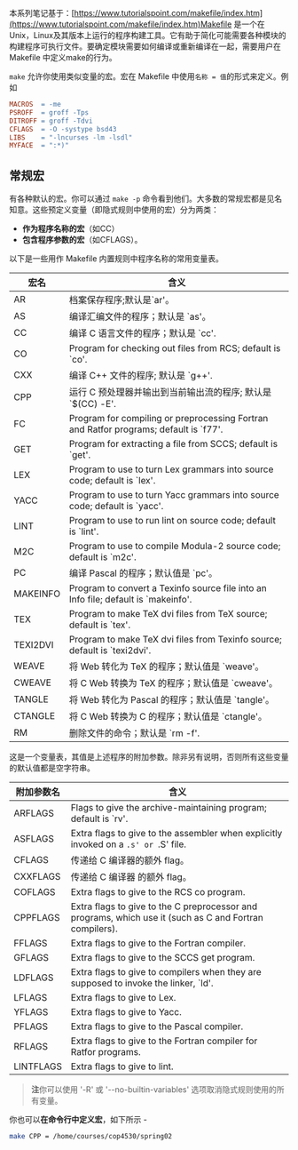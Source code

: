 本系列笔记基于：[https://www.tutorialspoint.com/makefile/index.htm](https://www.tutorialspoint.com/makefile/index.htm)Makefile 是一个在Unix，Linux及其版本上运行的程序构建工具。它有助于简化可能需要各种模块的构建程序可执行文件。要确定模块需要如何编译或重新编译在一起，需要用户在 Makefile 中定义make的行为。​

`make` 允许你使用类似变量的宏。宏在 Makefile 中使用`名称 = 值`的形式来定义。例如
```makefile
MACROS  = -me
PSROFF  = groff -Tps
DITROFF = groff -Tdvi
CFLAGS  = -O -systype bsd43
LIBS    = "-lncurses -lm -lsdl"
MYFACE  = ":*)"
```

## 常规宏
有各种默认的宏。你可以通过 `make -p` 命令看到他们。大多数的常规宏都是见名知意。这些预定义变量（即隐式规则中使用的宏）分为两类：

- **作为程序名称的宏**（如CC）
- **包含程序参数的宏**（如CFLAGS）。


以下是一些用作 Makefile 内置规则中程序名称的常用变量表。

| **宏名** | **含义** |
| --- | --- |
| AR | 档案保存程序;默认是`ar'。 |
| AS | 编译汇编文件的程序；默认是 `as'。 |
| CC | 编译 C 语言文件的程序；默认是 `cc'. |
| CO | Program for checking out files from RCS; default is `co'. |
| CXX | 编译 C++ 文件的程序; 默认是 `g++'. |
| CPP | 运行 C 预处理器并输出到当前输出流的程序; 默认是 `$(CC) -E'. |
| FC | Program for compiling or preprocessing Fortran and Ratfor programs; default is `f77'. |
| GET | Program for extracting a file from SCCS; default is `get'. |
| LEX | Program to use to turn Lex grammars into source code; default is `lex'. |
| YACC | Program to use to turn Yacc grammars into source code; default is `yacc'. |
| LINT | Program to use to run lint on source code; default is `lint'. |
| M2C | Program to use to compile Modula-2 source code; default is `m2c'. |
| PC | 编译 Pascal 的程序；默认值是 `pc'。 |
| MAKEINFO | Program to convert a Texinfo source file into an Info file; default is `makeinfo'. |
| TEX | Program to make TeX dvi files from TeX source; default is `tex'. |
| TEXI2DVI | Program to make TeX dvi files from Texinfo source; default is `texi2dvi'. |
| WEAVE | 将 Web 转化为 TeX 的程序；默认值是 `weave'。 |
| CWEAVE | 将 C Web 转换为 TeX 的程序；默认值是 `cweave'。 |
| TANGLE | 将 Web 转化为 Pascal 的程序；默认值是 `tangle'。 |
| CTANGLE | 将 C Web 转换为 C 的程序；默认值是 `ctangle'。 |
| RM | 删除文件的命令；默认是 `rm -f'. |

这是一个变量表，其值是上述程序的附加参数。除非另有说明，否则所有这些变量的默认值都是空字符串。

| **附加参数名** | **含义** |
| --- | --- |
| ARFLAGS | Flags to give the archive-maintaining program; default is `rv'. |
| ASFLAGS | Extra flags to give to the assembler when explicitly invoked on a `.s' or `.S' file. |
| CFLAGS | 传递给 C 编译器的额外 flag。 |
| CXXFLAGS | 传递给 C 编译器 的额外 flag。 |
| COFLAGS | Extra flags to give to the RCS co program. |
| CPPFLAGS | Extra flags to give to the C preprocessor and programs, which use it (such as C and Fortran compilers). |
| FFLAGS | Extra flags to give to the Fortran compiler. |
| GFLAGS | Extra flags to give to the SCCS get program. |
| LDFLAGS | Extra flags to give to compilers when they are supposed to invoke the linker, `ld'. |
| LFLAGS | Extra flags to give to Lex. |
| YFLAGS | Extra flags to give to Yacc. |
| PFLAGS | Extra flags to give to the Pascal compiler. |
| RFLAGS | Extra flags to give to the Fortran compiler for Ratfor programs. |
| LINTFLAGS | Extra flags to give to lint. |

> **注**你可以使用 '-R' 或 '--no-builtin-variables' 选项取消隐式规则使用的所有变量。


你也可以**在命令行中定义宏**，如下所示 -
```bash
make CPP = /home/courses/cop4530/spring02
```


